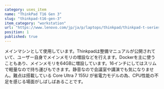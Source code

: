 ```yaml
---
category: uses_item
name: "ThinkPad T16 Gen 3"
slug: "thinkpad-t16-gen-3"
item_category: "workstation"
url: "https://www.lenovo.com/jp/ja/p/laptops/thinkpad/thinkpad-t-series/lenovo-thinkpad-t16-gen-3-16-inch-intel/len101t0094?msockid=1115cc61d37269700cf7d8e6d2986887"
position: 1
published: true
---
```


メインマシンとして使用しています。Thinkpadは整備マニュアルが公開されていて、ユーザー自身でメインメモリの増設などを行えます。Dockerを主に使うこともあり、メインメモリを64GBに増設しています。16インチにしてはスリムで軽量なので持ち運びもできます。静音なので会議室や講演でも気になりません。難点は搭載している Core Ultra 7 155U が省電力モデルの為、CPU性能の不足を感じる場面がしばしばあることです。
